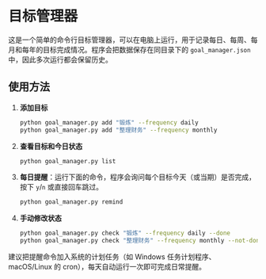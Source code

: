 # 目标管理器

这是一个简单的命令行目标管理器，可以在电脑上运行，用于记录每日、每周、每月和每年的目标完成情况。程序会把数据保存在同目录下的 `goal_manager.json` 中，因此多次运行都会保留历史。

## 使用方法

1. **添加目标**

   ```bash
   python goal_manager.py add "锻炼" --frequency daily
   python goal_manager.py add "整理财务" --frequency monthly
   ```

2. **查看目标和今日状态**

   ```bash
   python goal_manager.py list
   ```

3. **每日提醒**：运行下面的命令，程序会询问每个目标今天（或当期）是否完成，按下 `y`/`n` 或直接回车跳过。

   ```bash
   python goal_manager.py remind
   ```

4. **手动修改状态**

   ```bash
   python goal_manager.py check "锻炼" --frequency daily --done
   python goal_manager.py check "整理财务" --frequency monthly --not-done
   ```

建议把提醒命令加入系统的计划任务（如 Windows 任务计划程序、macOS/Linux 的 cron），每天自动运行一次即可完成日常提醒。
